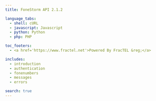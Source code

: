 ```yaml
---
title: FoneStorm API 2.1.2

language_tabs:
  - shell: cURL
  - javascript: Javascript
  - python: Python
  - php: PHP

toc_footers:
  - <a href='https://www.fractel.net'>Powered By FracTEL &reg;</a>

includes:
  - introduction
  - authentication
  - fonenumbers
  - messages
  - errors

search: true
---
```

